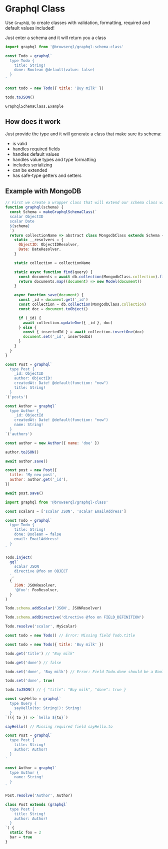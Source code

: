 # Graphql Class

Use `GraphQL` to create classes with validation, formatting, required and default values included!

Just enter a schema and it will return you a class

```javascript
import graphql from '@browserql/graphql-schema-class'

const Todo = graphql`
  type Todo {
    title: String!
    done: Boolean @default(value: false)
  }
`

const todo = new Todo({ title: 'Buy milk' })

todo.toJSON()
```

```snapshot
GraphqlSchemaClass.Example
```

## How does it work

Just provide the type and it will generate a class that make sure its schema:

- is valid
- handles required fields
- handles default values
- handles value types and type formatting
- includes serializing
- can be extended
- has safe-type getters and setters

## Example with MongoDB

```javascript
// First we create a wrapper class that will extend our schema class with Mongodb
function graphql(schema) {
  const Schema = makeGraphqlSchemaClass(`
  scalar ObjectID
  scalar Date
  ${schema}
  `)
  return collectionName => abstract class MongodbClass extends Schema {
    static __resolvers = {
      ObjectID: ObjectIDResolver,
      Date: DateResolver,
    }

    static collection = collectionName

    static async function find(query) {
      const documents = await db.collection(MongodbClass.collection).find(query)
      return documents.map((document) => new Model(document))
    }

    async function save(document) {
      const _id = document.get('_id')
      const collection = db.collection(MongodbClass.collection)
      const doc = document.toObject()

      if (_id) {
        await collection.updateOne({ _id }, doc)
      } else {
        const { insertedId } = await collection.insertOne(doc)
        document.set('_id', insertedId)
      }
    }
  }
}

const Post = graphql`
  type Post {
    _id: ObjectID
    author: ObjectID!
    createdAt: Date! @default(function: "now")
    title: String!
  }
`('posts')

const Author = graphql`
  type Author {
    _id: ObjectId
    createdAt: Date! @default(function: "now")
    name: String!
  }
`('authors')

const author = new Author({ name: 'doe' })

author.toJSON()

await author.save()

const post = new Post({
  title: 'My new post',
  author: author.get('_id'),
})

await post.save()
```

```javascript
import graphql from '@browserql/graphql-class'

const scalars = ['scalar JSON', 'scalar EmailAddress']

const Todo = graphql`
  type Todo {
    title: String!
    done: Boolean = false
    email: EmailAddress!
  }
`

Todo.inject(
  gql`
    scalar JSON
    directive @foo on OBJECT
  `,
  {
    JSON: JSONResolver,
    '@foo': FooResolver,
  }
)

Todo.schema.addScalar('JSON', JSONResolver)

Todo.schema.addDirective('directive @foo on FIELD_DEFINITION')

Todo.resolve('scalar', MyScalar)

const todo = new Todo() // Error: Missing field Todo.title

const todo = new Todo({ title: 'Buy milk' })

todo.get('title') // "Buy milk"

todo.get('done') // false

todo.set('done', 'Buy milk') // Error: Field Todo.done should be a Boolean

todo.set('done', true)

todo.toJSON() // { "title": "Buy milk", "done": true }

const sayHello = graphql`
  type Query {
    sayHello(to: String!): String!
  }
`(({ to }) => `hello ${to}`)

sayHello() // Missing required field sayHello.to

const Post = graphql`
  type Post {
    title: String!
    author: Author!
  }
`

const Author = graphql`
  type Author {
    name: String!
  }
`

Post.resolve('Author', Author)

class Post extends (graphql`
  type Post {
    title: String!
    author: Author!
  }
`) {
  static foo = 2
  bar = true
}
```
